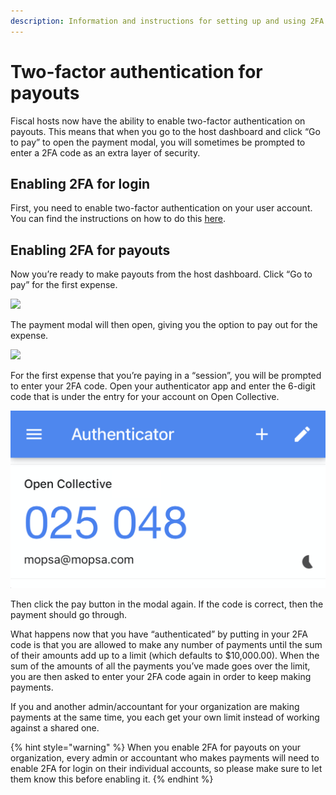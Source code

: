 ```yaml
---
description: Information and instructions for setting up and using 2FA for payouts.
---
```


# Two-factor authentication for payouts

Fiscal hosts now have the ability to enable two-factor authentication on payouts. This means that when you go to the host dashboard and click “Go to pay” to open the payment modal, you will sometimes be prompted to enter a 2FA code as an extra layer of security.

## Enabling 2FA for login

First, you need to enable two-factor authentication on your user account. You can find the instructions on how to do this [here](../../product/two-factor-authentication.md).&#x20;

## Enabling 2FA for payouts

Now you’re ready to make payouts from the host dashboard. Click “Go to pay” for the first expense.

![](../../.gitbook/assets/fiscalhosts\_payouts\_twofactor\_2021-07-5.png)

The payment modal will then open, giving you the option to pay out for the expense.

![](../../.gitbook/assets/fiscalhosts\_payouts\_twofactor\_payexpense\_2021-07-5.png)

For the first expense that you’re paying in a “session”, you will be prompted to enter your 2FA code. Open your authenticator app and enter the 6-digit code that is under the entry for your account on Open Collective.&#x20;

![If you use Google Authenticator, this is what an entry for Open Collective might look like.](../../.gitbook/assets/screenshot-2020-11-20-at-12.58.01.png)

Then click the pay button in the modal again. If the code is correct, then the payment should go through.

What happens now that you have “authenticated” by putting in your 2FA code is that you are allowed to make any number of payments until the sum of their amounts add up to a limit (which defaults to $10,000.00). When the sum of the amounts of all the payments you’ve made goes over the limit, you are then asked to enter your 2FA code again in order to keep making payments.

If you and another admin/accountant for your organization are making payments at the same time, you each get your own limit instead of working against a shared one.

{% hint style="warning" %}
When you enable 2FA for payouts on your organization, every admin or accountant who makes payments will need to enable 2FA for login on their individual accounts, so please make sure to let them know this before enabling it.
{% endhint %}
